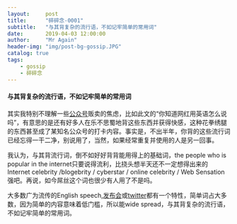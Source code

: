 ```yaml
---
layout:     post 
title:      "碎碎念-0001"
subtitle:   "与其背复杂的流行语，不如记牢简单的常用词"
date:       2019-04-03 12:00:00
author:     "Mr Again"
header-img: "img/post-bg-gossip.JPG"
catalog: true
tags:
    - gossip
    - 碎碎念
---
```


#### 与其背复杂的流行语，不如记牢简单的常用词

其实我特别不理解一些[公众号](https://mp.weixin.qq.com/s/H6miqtvim9h-MLsux1w48g)贩卖的焦虑，比如此文的“你知道网红用英语怎么说吗”，有意思的是还有好多人在乐不思蜀地背这些东西并获得快感，这种花拳绣腿的东西甚至成了某知名公众号的打卡内容。事实是，不出半年，你背的这些流行词已经忘得一干二净，别说用了，当然，如果经常重复并使用的人是另一回事。

我认为，与其背流行词，倒不如好好背背能用得上的基础词，the people who is popular in the internet只要说得流利，比挠头想半天还不一定想得出来的Internet celebrity /blogebrity / cyberstar / online celebrity / Web Sensation强吧。再说，如今屌丝这个词也很少有人用了不是吗。

大多数广为流传的English speech,[发布会](https://www.bilibili.com/video/av33517755/)或[twitter](https://twitter.com/realdonaldtrump/status/1113164899251830786?s=21)都有一个特性，简单词占大多数，因为简单的内容意味着低门槛，所以能wide spread，与其背复杂的流行语，不如记牢简单的常用词。
